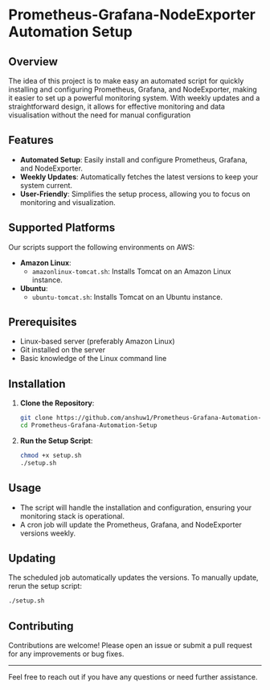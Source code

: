 # Prometheus-Grafana-NodeExporter Automation Setup

## Overview

The idea of this project is to make easy an automated script for quickly installing and configuring Prometheus, Grafana, and NodeExporter, making it easier to set up a powerful monitoring system. With weekly updates and a straightforward design, it allows for effective monitoring and data visualisation without the need for manual configuration

## Features

- **Automated Setup**: Easily install and configure Prometheus, Grafana, and NodeExporter.
- **Weekly Updates**: Automatically fetches the latest versions to keep your system current.
- **User-Friendly**: Simplifies the setup process, allowing you to focus on monitoring and visualization.

## Supported Platforms

Our scripts support the following environments on AWS:

- **Amazon Linux**:
  - `amazonlinux-tomcat.sh`: Installs Tomcat on an Amazon Linux instance.
- **Ubuntu**:
  - `ubuntu-tomcat.sh`: Installs Tomcat on an Ubuntu instance.

## Prerequisites

- Linux-based server (preferably Amazon Linux)
- Git installed on the server
- Basic knowledge of the Linux command line

## Installation

1. **Clone the Repository**:
    ```sh
    git clone https://github.com/anshuw1/Prometheus-Grafana-Automation-Setup.git
    cd Prometheus-Grafana-Automation-Setup
    ```

2. **Run the Setup Script**:
    ```sh
    chmod +x setup.sh
    ./setup.sh
    ```

## Usage

- The script will handle the installation and configuration, ensuring your monitoring stack is operational.
- A cron job will update the Prometheus, Grafana, and NodeExporter versions weekly.

## Updating

The scheduled job automatically updates the versions. To manually update, rerun the setup script:
```sh
./setup.sh
```

## Contributing
Contributions are welcome! Please open an issue or submit a pull request for any improvements or bug fixes.

---

Feel free to reach out if you have any questions or need further assistance.
